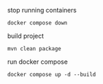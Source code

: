 stop running containers

```shell
docker compose down
```

build project

```shell
mvn clean package
```

run docker compose

```shell
docker compose up -d --build
```
